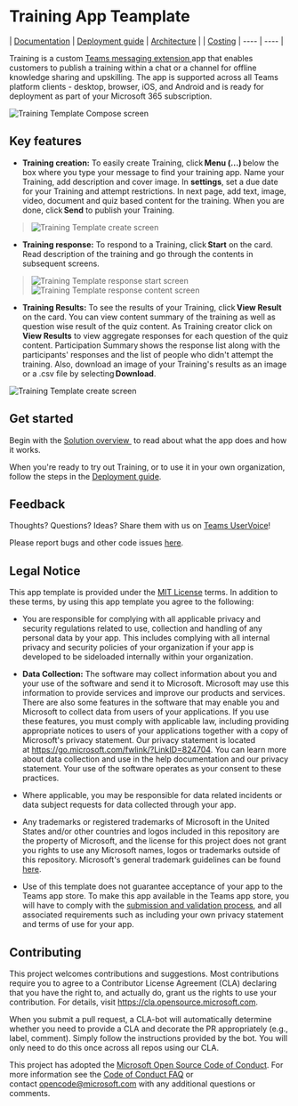 # Training App Teamplate
| [Documentation](https://github.com/mayankpawar25/training_v2.1/wiki/Home) | [Deployment guide](https://github.com/mayankpawar25/training_v2.1/wiki/Deployment-guide) | [Architecture](https://github.com/mayankpawar25/training_v2.1/wiki/Solution-overview) |
| [Costing](https://github.com/mayankpawar25/training_v2.1/wiki/Costing) | ---- | ---- |

Training is a custom [Teams messaging
extension ](https://docs.microsoft.com/en-us/microsoftteams/platform/messaging-extensions/what-are-messaging-extensions)app
that enables customers to publish a training within a chat or a channel
for offline knowledge sharing and upskilling. The app is supported
across all Teams platform clients - desktop, browser, iOS, and Android and is ready for deployment as part of your Microsoft 365
subscription.

![Training Template Compose screen](https://github.com/mayankpawar25/training_v2.1/wiki/images/TrainingTemplateCompose.gif)

## Key features
-   **Training creation:** To easily create Training, click **Menu
    (...)** below the box where you type your message to find your
    training app. Name your Training, add description and cover image.
    In **settings**, set a due date for your Training and attempt
    restrictions. In next page, add text, image, video, document and
    quiz based content for the training. When you are done,
    click **Send** to publish your Training.

>![Training Template create screen](https://github.com/mayankpawar25/training_v2.1/wiki/images/TrainingTemplateCreation.png)

-   **Training response:** To respond to a Training, click **Start** on
    the card. Read description of the training and go through the
    contents in subsequent screens.

>![Training Template response start screen](https://github.com/mayankpawar25/training_v2.1/wiki/images/TrainingTemplateResponseStart.png)
![Training Template response content screen](https://github.com/mayankpawar25/training_v2.1/wiki/images/TrainingTemplateResponseContent.png)
-   **Training Results:** To see the results of your Training,
    click **View Result** on the card. You can view content summary of
    the training as well as question wise result of the quiz content. As
    Training creator click on **View Results** to view aggregate
    responses for each question of the quiz content. Participation
    Summary shows the response list along with the participants'
    responses and the list of people who didn't attempt the training.
    Also, download an image of your Training's results as an image or a
    .csv file by selecting **Download**.

![Training Template create screen](https://github.com/mayankpawar25/training_v2.1/wiki/images/TrainingResult.png)

## Get started

Begin with the [Solution overview ](https://github.com/mayankpawar25/training_v2.1/wiki/Solution-overview) to read about
what the app does and how it works.

When you're ready to try out Training, or to use it in your own
organization, follow the steps in the [Deployment
guide](https://github.com/mayankpawar25/training_v2.1/wiki/Deployment-guide.md).

## Feedback 

Thoughts? Questions? Ideas? Share them with us on [Teams UserVoice](https://microsoftteams.uservoice.com/forums/555103-public)!

Please report bugs and other code issues [here](https://github.com/OfficeDev/Microsoft-Teams-Training-app/issues/new).
## Legal Notice

This app template is provided under the [MIT
License](https://github.com/OfficeDev/microsoft-teams-apps-survey/blob/main/LICENSE) terms.
In addition to these terms, by using this app template you agree to the
following:

-   You are responsible for complying with all applicable privacy and
    security regulations related to use, collection and handling of any
    personal data by your app. This includes complying with all internal
    privacy and security policies of your organization if your app is
    developed to be sideloaded internally within your organization.

-   **Data Collection:** The software may collect information about you
    and your use of the software and send it to Microsoft. Microsoft may
    use this information to provide services and improve our products
    and services. There are also some features in the software that may
    enable you and Microsoft to collect data from users of your
    applications. If you use these features, you must comply with
    applicable law, including providing appropriate notices to users of
    your applications together with a copy of Microsoft\'s privacy
    statement. Our privacy statement is located at <https://go.microsoft.com/fwlink/?LinkID=824704>. You can learn more about data collection and use in the help documentation and our privacy statement. Your use of the software operates as your consent
    to these practices.

-   Where applicable, you may be responsible for data related incidents
    or data subject requests for data collected through your app.

-   Any trademarks or registered trademarks of Microsoft in the United
    States and/or other countries and logos included in this repository
    are the property of Microsoft, and the license for this project does
    not grant you rights to use any Microsoft names, logos or trademarks
    outside of this repository. Microsoft's general trademark guidelines
    can be found
    [here](https://www.microsoft.com/en-us/legal/intellectualproperty/trademarks/usage/general.aspx).

-   Use of this template does not guarantee acceptance of your app to
    the Teams app store. To make this app available in the Teams app
    store, you will have to comply with the [submission and validation
    process](https://docs.microsoft.com/en-us/microsoftteams/platform/concepts/deploy-and-publish/appsource/publish),
    and all associated requirements such as including your own privacy
    statement and terms of use for your app.

## Contributing

This project welcomes contributions and suggestions. Most contributions
require you to agree to a Contributor License Agreement (CLA) declaring
that you have the right to, and actually do, grant us the rights to use
your contribution. For details,
visit https://cla.opensource.microsoft.com.

When you submit a pull request, a CLA-bot will automatically determine
whether you need to provide a CLA and decorate the PR appropriately
(e.g., label, comment). Simply follow the instructions provided by the
bot. You will only need to do this once across all repos using our CLA.

This project has adopted the [Microsoft Open Source Code of Conduct](https://opensource.microsoft.com/codeofconduct/). For more information see the [Code of Conduct FAQ](https://opensource.microsoft.com/codeofconduct/faq/) or contact [opencode@microsoft.com](mailto:opencode@microsoft.com) with any additional questions or comments.
